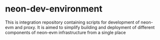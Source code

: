 # neon-dev-environment
This is integration repository containing scripts for development of neon-evm and proxy. It is aimed to simplify building and deployment of different components of neon-evm infrastructure from a single place
